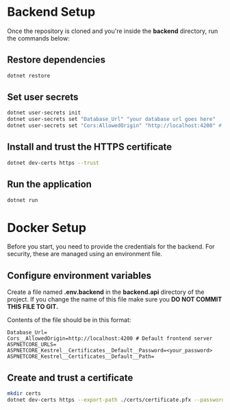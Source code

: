 # Backend Setup

Once the repository is cloned and you're inside the **backend** directory, run the commands below:

## Restore dependencies

```bash
dotnet restore
```

## Set user secrets

```bash
dotnet user-secrets init
dotnet user-secrets set "Database_Url" "your database url goes here"
dotnet user-secrets set "Cors:AllowedOrigin" "http://localhost:4200" # This is the default server, you can change it however you like
```

## Install and trust the HTTPS certificate

```bash
dotnet dev-certs https --trust
```

## Run the application

```bash
dotnet run
```

# Docker Setup

Before you start, you need to provide the credentials for the backend. For security, these are managed using an environment file.

## Configure environment variables

Create a file named **.env.backend** in the **backend.api** directory of the project. If you change the name of this file make sure you **DO NOT COMMIT THIS FILE TO GIT.**

Contents of the file should be in this format:

```
Database_Url=
Cors__AllowedOrigin=http://localhost:4200 # Default frontend server
ASPNETCORE_URLS=
ASPNETCORE_Kestrel__Certificates__Default__Password=<your_password>
ASPNETCORE_Kestrel__Certificates__Default__Path=
```

## Create and trust a certificate

```bash
mkdir certs
dotnet dev-certs https --export-path ./certs/certificate.pfx --password <your_password>
```
